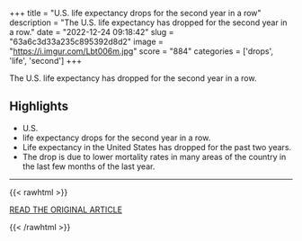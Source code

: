 +++
title = "U.S. life expectancy drops for the second year in a row"
description = "The U.S. life expectancy has dropped for the second year in a row."
date = "2022-12-24 09:18:42"
slug = "63a6c3d33a235c895392d8d2"
image = "https://i.imgur.com/Lbt006m.jpg"
score = "884"
categories = ['drops', 'life', 'second']
+++

The U.S. life expectancy has dropped for the second year in a row.

## Highlights

- U.S.
- life expectancy drops for the second year in a row.
- Life expectancy in the United States has dropped for the past two years.
- The drop is due to lower mortality rates in many areas of the country in the last few months of the last year.

---

{{< rawhtml >}}
  <p class="article-category">
    <a target="_blank" href="http://www.cbsnews.com/sacramento/video/u-s-life-expectancy-drops-for-the-second-year-in-a-row/">READ THE ORIGINAL ARTICLE</a>
  </p>
{{< /rawhtml >}}
